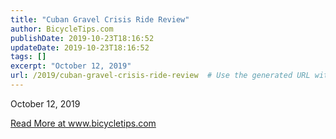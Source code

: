 ```yaml
---
title: "Cuban Gravel Crisis Ride Review"
author: BicycleTips.com
publishDate: 2019-10-23T18:16:52
updateDate: 2019-10-23T18:16:52
tags: []
excerpt: "October 12, 2019"
url: /2019/cuban-gravel-crisis-ride-review  # Use the generated URL with year
---
```

<p>October 12, 2019</p> <a href="https://www.bicycletips.com/tips/aid/51">Read More at www.bicycletips.com</a>
